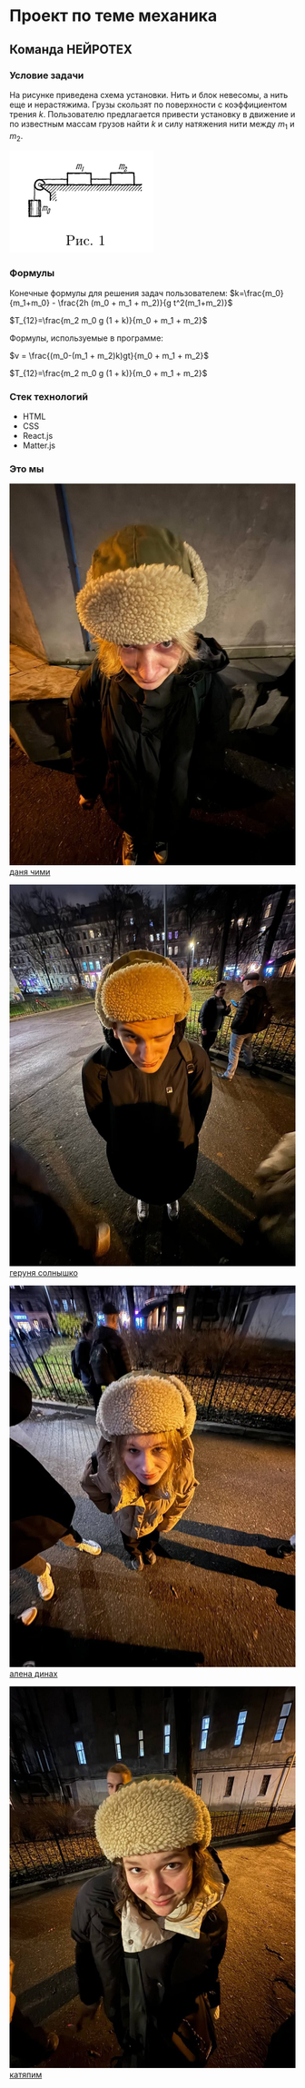# Проект по теме механика

## Команда НЕЙРОТЕХ

### Условие задачи
На рисунке приведена схема установки. Нить и блок невесомы, а нить еще и нерастяжима. Грузы скользят по поверхности с коэффициентом трения $k$. Пользователю предлагается привести установку в движение и по известным массам грузов найти $k$ и силу натяжения нити между $m_1$ и $m_2$.

![example](public/example.png)

### Формулы
Конечные формулы для решения задач пользователем:
$k=\frac{m_0}{m_1+m_0} - \frac{2h (m_0 + m_1 + m_2)}{g t^2(m_1+m_2)}$

$T_{12}=\frac{m_2 m_0 g (1 + k)}{m_0 + m_1 + m_2}$

Формулы, используемые в программе:

$v = \frac{(m_0-(m_1 + m_2)k)gt}{m_0 + m_1 + m_2}$

$T_{12}=\frac{m_2 m_0 g (1 + k)}{m_0 + m_1 + m_2}$

### Стек технологий
- HTML
- CSS
- React.js
- Matter.js

### Это мы
![img.png](img.png) \
[даня чими](https://github.com/deadxraver)

![img_1.png](img_1.png) \
[геруня солнышко](https://github.com/GeruniaSun)

![img_2.png](img_2.png) \
[алена динах](https://github.com/dllnnx)

![img_3.png](img_3.png) \
[катяпим](https://github.com/p11menova)
